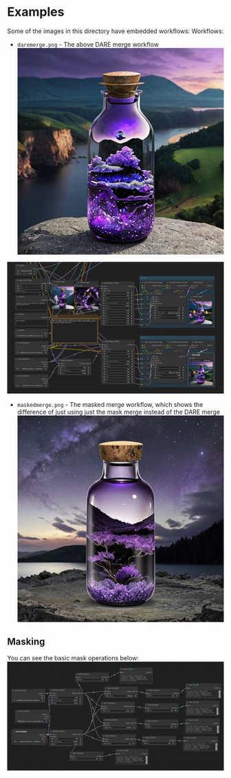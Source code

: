 # Examples

Some of the images in this directory have embedded workflows:
Workflows:

* `daremerge.png` - The above DARE merge workflow
![image](./daremerge.png)

![image](./daremergepic.png)

* `maskedmerge.png` - The masked merge workflow, which shows the difference of just using just the mask merge instead of the DARE merge
![image](./maskedmerge.png)

## Masking
You can see the basic mask operations below:
![image](./maskops.png)
